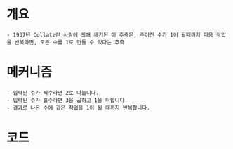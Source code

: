 # 개요
~~~
- 1937년 Collatz란 사람에 의해 제기된 이 추측은, 주어진 수가 1이 될때까지 다음 작업을 반복하면, 모든 수를 1로 만들 수 있다는 추측
~~~
# 메커니즘
~~~
- 입력된 수가 짝수라면 2로 나눕니다. 
- 입력된 수가 홀수라면 3을 곱하고 1을 더합니다.
- 결과로 나온 수에 같은 작업을 1이 될 때까지 반복합니다.
~~~
# 코드
~~~python

~~~
